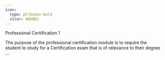 ```yaml
---
icon:
  type: ph:books-bold
  color: 4DD0E1
---
```

Professional Certification 1

The purpose of the professional certification module is to require the student to study for a Certification exam that is of relevance to their degree  ... 
